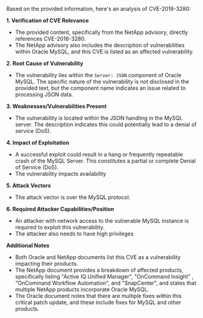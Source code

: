 Based on the provided information, here's an analysis of CVE-2018-3280:

**1. Verification of CVE Relevance**
   - The provided content, specifically from the NetApp advisory, directly references CVE-2018-3280.
   - The NetApp advisory also includes the description of vulnerabilities within Oracle MySQL, and this CVE is listed as an affected vulnerability.

**2. Root Cause of Vulnerability**
   - The vulnerability lies within the `Server: JSON` component of Oracle MySQL. The specific nature of the vulnerability is not disclosed in the provided text, but the component name indicates an issue related to processing JSON data.

**3. Weaknesses/Vulnerabilities Present**
   -  The vulnerability is located within the JSON handling in the MySQL server. The description indicates this could potentially lead to a denial of service (DoS).
  
**4. Impact of Exploitation**
   -  A successful exploit could result in a hang or frequently repeatable crash of the MySQL Server. This constitutes a partial or complete Denial of Service (DoS).
   - The vulnerability impacts availability

**5. Attack Vectors**
   - The attack vector is over the MySQL protocol.

**6. Required Attacker Capabilities/Position**
   - An attacker with network access to the vulnerable MySQL instance is required to exploit this vulnerability.
   - The attacker also needs to have high privileges

**Additional Notes**
- Both Oracle and NetApp documents list this CVE as a vulnerability impacting their products.
- The NetApp document provides a breakdown of affected products, specifically listing "Active IQ Unified Manager", "OnCommand Insight" , "OnCommand Workflow Automation", and "SnapCenter", and states that multiple NetApp products incorporate Oracle MySQL.
- The Oracle document notes that there are multiple fixes within this critical patch update, and these include fixes for MySQL and other products.